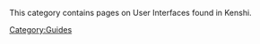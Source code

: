 This category contains pages on User Interfaces found in Kenshi.

[Category:Guides](Category:Guides "wikilink")